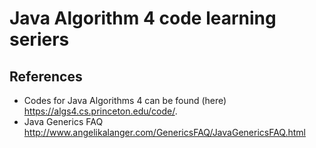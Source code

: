 # Java Algorithm 4 code learning seriers

## References
* Codes for Java Algorithms 4 can be found (here) https://algs4.cs.princeton.edu/code/.
* Java Generics FAQ http://www.angelikalanger.com/GenericsFAQ/JavaGenericsFAQ.html

